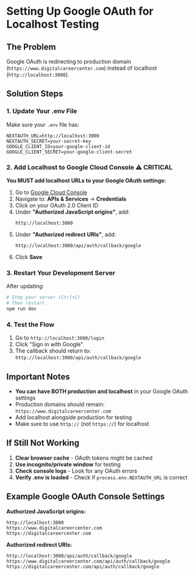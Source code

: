 # Setting Up Google OAuth for Localhost Testing

## The Problem
Google OAuth is redirecting to production domain (`https://www.digitalcareercenter.com`) instead of localhost (`http://localhost:3000`).

## Solution Steps

### 1. Update Your .env File
Make sure your `.env` file has:
```env
NEXTAUTH_URL=http://localhost:3000
NEXTAUTH_SECRET=your-secret-key
GOOGLE_CLIENT_ID=your-google-client-id
GOOGLE_CLIENT_SECRET=your-google-client-secret
```

### 2. Add Localhost to Google Cloud Console ⚠️ CRITICAL

**You MUST add localhost URLs to your Google OAuth settings:**

1. Go to [Google Cloud Console](https://console.cloud.google.com/)
2. Navigate to: **APIs & Services** → **Credentials**
3. Click on your OAuth 2.0 Client ID
4. Under **"Authorized JavaScript origins"**, add:
   ```
   http://localhost:3000
   ```
5. Under **"Authorized redirect URIs"**, add:
   ```
   http://localhost:3000/api/auth/callback/google
   ```
6. Click **Save**

### 3. Restart Your Development Server
After updating:
```bash
# Stop your server (Ctrl+C)
# Then restart
npm run dev
```

### 4. Test the Flow
1. Go to `http://localhost:3000/login`
2. Click "Sign in with Google"
3. The callback should return to: `http://localhost:3000/api/auth/callback/google`

## Important Notes

- **You can have BOTH production and localhost** in your Google OAuth settings
- Production domains should remain: `https://www.digitalcareercenter.com`
- Add localhost alongside production for testing
- Make sure to use `http://` (not `https://`) for localhost

## If Still Not Working

1. **Clear browser cache** - OAuth tokens might be cached
2. **Use incognito/private window** for testing
3. **Check console logs** - Look for any OAuth errors
4. **Verify .env is loaded** - Check if `process.env.NEXTAUTH_URL` is correct

## Example Google OAuth Console Settings

**Authorized JavaScript origins:**
```
http://localhost:3000
https://www.digitalcareercenter.com
https://digitalcareercenter.com
```

**Authorized redirect URIs:**
```
http://localhost:3000/api/auth/callback/google
https://www.digitalcareercenter.com/api/auth/callback/google
https://digitalcareercenter.com/api/auth/callback/google
```
